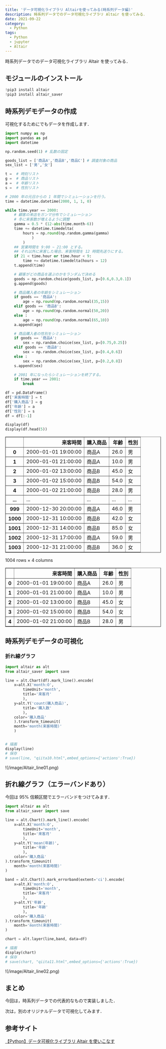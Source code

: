 ```yaml
---
title: 'データ可視化ライブラリ Altairを使ってみる(時系列データ編)'
description: 時系列データでのデータ可視化ライブラリ Altair を使ってみる．
date: 2021-09-22
category: 
  - Python
tags:
  - Python
  - jupyter
  - Altair
---
```

<!-- https://www.hamlet-engineer.com -->
時系列データでのデータ可視化ライブラリ Altair を使ってみる．

<!-- more -->

<ClientOnly>
  <CallInArticleAdsense />
</ClientOnly>






## モジュールのインストール

```python
!pip3 install altair
!pip3 install altair_saver
```

## 時系列デモデータの作成
可視化するためにでもデータを作成します．


```python
import numpy as np
import pandas as pd
import datetime

np.random.seed(1) # 乱数の固定

goods_list = ['商品A','商品B','商品C'] # 調査対象の商品
sex_list = ['男','女']

t =  # 時刻リスト
g =  # 商品リスト
a =  # 年齢リスト
s =  # 性別リスト

# 2000 年の元日からの 1 年間でシミュレーションを行う。
time = datetime.datetime(2000, 1, 1, 0)

while time.year == 2000:
    # 顧客の来店をガンマ分布でシミュレーション
    # 冬に来客数が増えるように調整
    gamma = 0.5 * (12-abs(time.month-6)) 
    time += datetime.timedelta(
        hours = np.round(np.random.gamma(gamma)
            )
        )
    ## 営業時間を 9:00 ~ 21:00 とする。
    ## それ以外に来客した場合、来客時間を 12 時間先送りにする。
    if 21 < time.hour or time.hour < 9:
        time += datetime.timedelta(hours = 12)
    t.append(time)

    # 顧客がどの商品を選ぶのかをランダムで決める
    goods = np.random.choice(goods_list, p=[0.6,0.3,0.1])
    g.append(goods)

    # 商品購入者の年齢をシミュレーション
    if goods == '商品A':
        age = np.round(np.random.normal(35,15))
    elif goods == '商品B':
        age = np.round(np.random.normal(50,20))
    else :
        age = np.round(np.random.normal(65,10))
    a.append(age)

    # 商品購入者の性別をシミュレーション
    if goods == '商品A':
        sex = np.random.choice(sex_list, p=[0.75,0.25])
    elif goods == '商品B':
        sex = np.random.choice(sex_list, p=[0.4,0.6])
    else :
        sex = np.random.choice(sex_list, p=[0.2,0.8])
    s.append(sex)

    # 2001 年になったらシミュレーションを終了する。
    if time.year == 2001:
        break

df = pd.DataFrame()
df['来客時間'] = t
df['購入商品'] = g
df['年齢'] = a
df['性別'] = s
df = df[:-1]

display(df)
display(df.head(5))
```


<div>
<style scoped>
    .dataframe tbody tr th:only-of-type {
        vertical-align: middle;
    }

    .dataframe tbody tr th {
        vertical-align: top;
    }

    .dataframe thead th {
        text-align: right;
    }
</style>
<table border="1" class="dataframe">
  <thead>
    <tr style="text-align: right;">
      <th></th>
      <th>来客時間</th>
      <th>購入商品</th>
      <th>年齢</th>
      <th>性別</th>
    </tr>
  </thead>
  <tbody>
    <tr>
      <th>0</th>
      <td>2000-01-01 19:00:00</td>
      <td>商品A</td>
      <td>26.0</td>
      <td>男</td>
    </tr>
    <tr>
      <th>1</th>
      <td>2000-01-01 21:00:00</td>
      <td>商品A</td>
      <td>10.0</td>
      <td>男</td>
    </tr>
    <tr>
      <th>2</th>
      <td>2000-01-02 13:00:00</td>
      <td>商品B</td>
      <td>45.0</td>
      <td>女</td>
    </tr>
    <tr>
      <th>3</th>
      <td>2000-01-02 15:00:00</td>
      <td>商品B</td>
      <td>54.0</td>
      <td>女</td>
    </tr>
    <tr>
      <th>4</th>
      <td>2000-01-02 21:00:00</td>
      <td>商品B</td>
      <td>28.0</td>
      <td>男</td>
    </tr>
    <tr>
      <th>...</th>
      <td>...</td>
      <td>...</td>
      <td>...</td>
      <td>...</td>
    </tr>
    <tr>
      <th>999</th>
      <td>2000-12-30 20:00:00</td>
      <td>商品A</td>
      <td>46.0</td>
      <td>男</td>
    </tr>
    <tr>
      <th>1000</th>
      <td>2000-12-31 10:00:00</td>
      <td>商品B</td>
      <td>42.0</td>
      <td>女</td>
    </tr>
    <tr>
      <th>1001</th>
      <td>2000-12-31 14:00:00</td>
      <td>商品B</td>
      <td>85.0</td>
      <td>女</td>
    </tr>
    <tr>
      <th>1002</th>
      <td>2000-12-31 17:00:00</td>
      <td>商品A</td>
      <td>59.0</td>
      <td>男</td>
    </tr>
    <tr>
      <th>1003</th>
      <td>2000-12-31 21:00:00</td>
      <td>商品B</td>
      <td>36.0</td>
      <td>女</td>
    </tr>
  </tbody>
</table>
<p>1004 rows × 4 columns</p>
</div>



<div>
<style scoped>
    .dataframe tbody tr th:only-of-type {
        vertical-align: middle;
    }

    .dataframe tbody tr th {
        vertical-align: top;
    }

    .dataframe thead th {
        text-align: right;
    }
</style>
<table border="1" class="dataframe">
  <thead>
    <tr style="text-align: right;">
      <th></th>
      <th>来客時間</th>
      <th>購入商品</th>
      <th>年齢</th>
      <th>性別</th>
    </tr>
  </thead>
  <tbody>
    <tr>
      <th>0</th>
      <td>2000-01-01 19:00:00</td>
      <td>商品A</td>
      <td>26.0</td>
      <td>男</td>
    </tr>
    <tr>
      <th>1</th>
      <td>2000-01-01 21:00:00</td>
      <td>商品A</td>
      <td>10.0</td>
      <td>男</td>
    </tr>
    <tr>
      <th>2</th>
      <td>2000-01-02 13:00:00</td>
      <td>商品B</td>
      <td>45.0</td>
      <td>女</td>
    </tr>
    <tr>
      <th>3</th>
      <td>2000-01-02 15:00:00</td>
      <td>商品B</td>
      <td>54.0</td>
      <td>女</td>
    </tr>
    <tr>
      <th>4</th>
      <td>2000-01-02 21:00:00</td>
      <td>商品B</td>
      <td>28.0</td>
      <td>男</td>
    </tr>
  </tbody>
</table>
</div>


## 時系列デモデータの可視化

### 折れ線グラフ


```python
import altair as alt
from altair_saver import save

line = alt.Chart(df).mark_line().encode(
    x=alt.X('month:O',
        timeUnit='month',
        title='来客月'
        ),
    y=alt.Y('count(購入商品)',
        title='購入数'
        ),
    color='購入商品'
    ).transform_timeunit(
    month='month(来客時間)'
    )


# 描画
display(line)
# 保存
# save(line, "qiita10.html",embed_options={'actions':True})
```

!(/image/Altair_line01.png)

## 折れ線グラフ（エラーバンドあり）
今回は 95% 信頼区間でエラーバンドをつけてみます．


```python
import altair as alt
from altair_saver import save

line = alt.Chart().mark_line().encode(
    x=alt.X('month:O',
        timeUnit='month',
        title='来客月'
        ),
    y=alt.Y('mean(年齢)',
        title='年齢'
        ),
    color='購入商品'
).transform_timeunit(
    month='month(来客時間)'
)

band = alt.Chart().mark_errorband(extent='ci').encode(
    x=alt.X('month:O',
        timeUnit='month',
        title='来客月'
        ),
    y=alt.Y('年齢', 
        title='年齢'
        ),
    color='購入商品'
).transform_timeunit(
    month='month(来客時間)'
)

chart = alt.layer(line,band, data=df)

# 描画
display(chart)
# 保存
# save(chart, "qiita11.html",embed_options={'actions':True})
```

!(/image/Altair_line02.png)

## まとめ
今回は，時系列データでの代表的なもので実装しました．

次は，別のオリジナルデータで可視化してみます．

## 参考サイト
[【Python】データ可視化ライブラリ Altair を使いこなす](https://qiita.com/keisuke-ota/items/aa93f45b3a9fc520541d)


<ClientOnly>
  <CallInArticleAdsense />
</ClientOnly>



